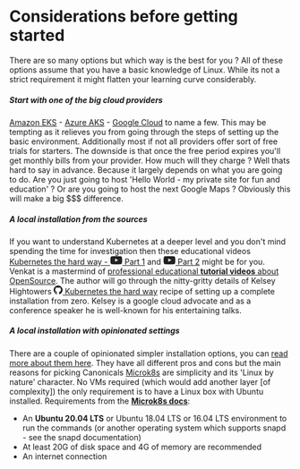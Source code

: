 # Considerations before getting started

There are so many options but which way is the best for you ?
All of these options assume that you have a basic knowledge of Linux.
While its not a strict requirement it might flatten your learning curve considerably. 

##### Start with one of the big cloud providers

[Amazon EKS](https://aws.amazon.com/de/eks/) - 
[Azure AKS](https://azure.microsoft.com/de-de/services/kubernetes-service) -
[Google Cloud](https://cloud.google.com/kubernetes-engine)
to name a few. This may be tempting as it relieves you from going through the steps of setting up the basic environment.
Additionally most if not all providers offer sort of free trials for starters. 
The downside is that once the free period expires you'll get monthly bills from your provider.
How much will they charge ? Well thats hard to say in advance. Because it largely depends on what you are going to do.
Are you just going to host 'Hello World - my private site for fun and education' ?
Or are you going to host the next Google Maps ? Obviously this will make a big $$$ difference. 

##### A local installation from the sources

If you want to understand Kubernetes at a deeper level and you don't mind spending the time for investigation then these educational videos
[Kubernetes the hard way - ![](images/ico/youtube_16.png) Part 1](https://www.youtube.com/watch?v=NvQY5tuxALY) and [![](images/ico/youtube_16.png) Part 2](https://www.youtube.com/watch?v=2bVK-e-GuYI) might be for you.
Venkat is a mastermind of [professional educational **tutorial videos** about OpenSource](https://www.youtube.com/user/wenkatn).
The author will go through the nitty-gritty details of Kelsey Hightowers [![](images/ico/github_16.png) Kubernetes the hard way](https://github.com/kelseyhightower/kubernetes-the-hard-way) recipe of setting up a complete installation from zero.
Kelsey is a google cloud advocate and as a conference speaker he is well-known for his entertaining talks.

##### A local installation with opinionated settings

There are a couple of opinionated simpler installation options, you can [read more about them here](https://www.reddit.com/r/kubernetes/comments/be0415/k3s_minikube_or_microk8s).
They have all different pros and cons but the main reasons for picking Canonicals [Microk8s](https://microk8s.io/) are simplicity and its 'Linux by nature' character.
No VMs required (which would add another layer [of complexity]) the only requirement is to have a Linux box with Ubuntu installed.
Requirements from the [**Microk8s docs**](https://microk8s.io/docs):

* An **Ubuntu 20.04 LTS** or Ubuntu 18.04 LTS or 16.04 LTS environment to run the commands
(or another operating system which supports snapd - see the snapd documentation)
* At least 20G of disk space and 4G of memory are recommended
* An internet connection
